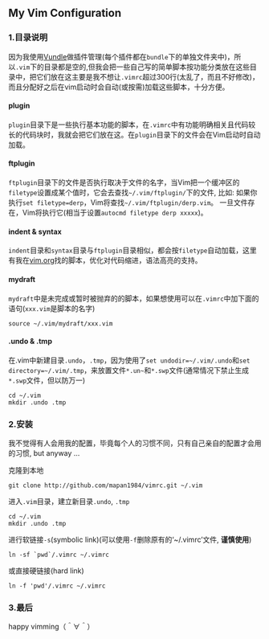 ## My Vim Configuration

### 1.目录说明

因为我使用[Vundle](https://github.com/VundleVim/Vundle.vim)做插件管理(每个插件都在`bundle`下的单独文件夹中)，所以`.vim`下的目录都是空的,但我会把一些自己写的简单脚本按功能分类放在这些目录中，把它们放在这主要是我不想让`.vimrc`超过300行(太乱了，而且不好修改)，而且分配好之后在vim启动时会自动(或按需)加载这些脚本，十分方便。

#### plugin

`plugin`目录下是一些执行基本功能的脚本，在`.vimrc`中有功能明确相关且代码较长的代码块时，我就会把它们放在这。在`plugin`目录下的文件会在Vim启动时自动加载。

#### ftplugin

`ftplugin`目录下的文件是否执行取决于文件的名字，当Vim把一个缓冲区的`filetype`设置成某个值时，它会去查找`~/.vim/ftplugin/`下的文件, 比如: 如果你执行`set filetype=derp`，Vim将查找`~/.vim/ftplugin/derp.vim`。 一旦文件存在，Vim将执行它(相当于设置`autocmd filetype derp xxxxx`)。

#### indent & syntax

`indent`目录和`syntax`目录与`ftplugin`目录相似，都会按`filetype`自动加载，这里有我在[vim.org](http://www.vim.org)找的脚本，优化对代码缩进，语法高亮的支持。

#### mydraft

`mydraft`中是未完成或暂时被抛弃的的脚本，如果想使用可以在`.vimrc`中加下面的语句(`xxx.vim`是脚本的名字)

    source ~/.vim/mydraft/xxx.vim

#### .undo & .tmp

在.vim中新建目录`.undo`，`.tmp`，因为使用了`set undodir=~/.vim/.undo`和`set directory=~/.vim/.tmp`，来放置文件`*.un~`和`*.swp`文件(通常情况下禁止生成`*.swp`文件，但以防万一)

    cd ~/.vim
    mkdir .undo .tmp

### 2.安装

我不觉得有人会用我的配置，毕竟每个人的习惯不同，只有自己亲自的配置才会用的习惯, but anyway ...

克隆到本地

    git clone http://github.com/mapan1984/vimrc.git ~/.vim 

进入`.vim`目录，建立新目录`.undo`, `.tmp`

    cd ~/.vim 
    mkdir .undo .tmp

进行软链接`-s`(symbolic link)(可以使用`-f`删除原有的‘~/.vimrc’文件, **谨慎使用**) 

    ln -sf `pwd`/.vimrc ~/.vimrc

或直接硬链接(hard link)

    ln -f 'pwd'/.vimrc ~/.vimrc

### 3.最后

happy vimming（＾∀＾）
